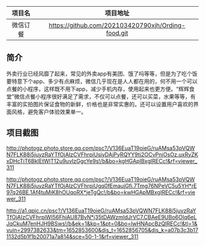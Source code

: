 ﻿|项目名    |项目地址                                     |
|:-------:|:--------------------------------------------------------:|
|微信订餐|https://github.com/202103420790xjh/Ording-food.git|

## 简介

外卖行业已经风靡了起来，常见的外卖app有美团、饿了吗等等，但是为了吃个饭要特意下个app、多少有点麻烦，微信几乎现在是人人都在用的，何不用一个可以点餐的小程序，这样既不用下app，减少手机内存，使用起来也更方便。“辉辉食堂”微信点餐小程序很好满足了需求，不仅可以点餐，还可以买菜，水果等等，有丰富的实拍图片保证食物的新鲜，价格也是非常实惠的。还可以设置用户喜欢的界面风格，避免客户体验效果单一。

## 项目截图
http://photogz.photo.store.qq.com/psc?/V136EuaT19oieG/ruAMsa53pVQWN7FLK88i5juyzRaYTfOjAIzCVFhrpiUsjyDAjPyRQYY9tj2OCvPniOsOz.uxRyZKxDHcTiT6BkIEtWlT12u9uvIzGgcYe9s!/b&bo=kgHGApIBxgIRECc!&rf=viewer_311

http://photogz.photo.store.qq.com/psc?/V136EuaT19oieG/ruAMsa53pVQWN7FLK88i5juyzRaYTfOjAIzCVFhrpiUgq0fEmaujGfi.7Tmg76NPeVC5u5YH*rE97q26BE.1Af4tuMiK8hOUqoRX*jeTgQc!/b&bo=kwHGApMBxgIRECc!&rf=viewer_311

http://a1.qpic.cn/psc?/V136EuaT19oieG/ruAMsa53pVQWN7FLK88i5juyzRaYTfOjAIzCVFhrpiWI56FhiAU87BvN*j35tDAWzmldJrVC7.CBAeE9UBo6OIq6eLJqCkuM7enHJH9BSws!/b&ek=1&kp=1&pt=0&bo=lwHNApcBzQIRECc!&tl=1&vuin=2997382633&tm=1652853600&dis_t=1652856705&dis_k=a07b3c3b171132d5b1f1b20071a7a814&sce=50-1-1&rf=viewer_311


